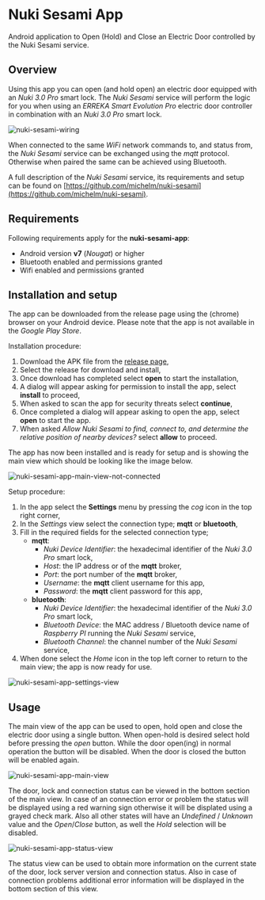 # Nuki Sesami App

Android application to Open (Hold) and Close an Electric Door controlled by the Nuki Sesami service.

## Overview

Using this app you can open (and hold open) an electric door equipped with an _Nuki 3.0 Pro_ smart lock. The _Nuki Sesami_ service will perform the logic for you when using an _ERREKA Smart Evolution Pro_ electric door controller in combination with an _Nuki 3.0 Pro_ smart lock.

![nuki-sesami-wiring](https://raw.githubusercontent.com/michelm/nuki-sesami-app/master/nuki-sesami-overview.png)

When connected to the same _WiFi_ network commands to, and status from, the _Nuki Sesami_ service can be exchanged using the _mqtt_ protocol. Otherwise when paired the same can be achieved using Bluetooth.

A full description of the _Nuki Sesami_ service, its requirements and setup can be found on [https://github.com/michelm/nuki-sesami](https://github.com/michelm/nuki-sesami).

## Requirements

Following requirements apply for the **nuki-sesami-app**:

- Android version **v7** (_Nougat_) or higher
- Bluetooth enabled and permissions granted
- Wifi enabled and permissions granted

## Installation and setup

The app can be downloaded from the release page using the (chrome) browser on your Android device. Please note that the app is not available in the _Google Play Store_.

Installation procedure:

1. Download the APK file from the [release page](https://github.com/michelm/nuki-sesami-app/releases),
2. Select the release for download and install,
3. Once download has completed select **open** to start the installation,
4. A dialog will appear asking for permission to install the app, select **install** to proceed,
5. When asked to scan the app for security threats select **continue**,
6. Once completed a dialog will appear asking to open the app, select **open** to start the app.
7. When asked _Allow Nuki Sesami to find, connect to, and determine the relative position of nearby devices?_ select **allow** to proceed.

The app has now been installed and is ready for setup and is showing the main view which should be looking like the image below.

![nuki-sesami-app-main-view-not-connected](https://raw.githubusercontent.com/michelm/nuki-sesami-app/master/nuki-sesami-app-main-view-not-connected.png)

Setup procedure:

1. In the app select the **Settings** menu by pressing the _cog_ icon in the top right corner,
2. In the _Settings_ view select the connection type; **mqtt** or **bluetooth**,
3. Fill in the required fields for the selected connection type;
    - **mqtt**:
      - _Nuki Device Identifier_: the hexadecimal identifier of the _Nuki 3.0 Pro_ smart lock,
      - _Host_: the IP address or of the **mqtt** broker,
      - _Port_: the port number of the **mqtt** broker,
      - _Username_: the **mqtt** client username for this app,
      - _Password_: the **mqtt** client password for this app,
    - **bluetooth**:
      - _Nuki Device Identifier_: the hexadecimal identifier of the _Nuki 3.0 Pro_ smart lock,
      - _Bluetooth Device_: the MAC address / Bluetooth device name of _Raspberry PI_ running the _Nuki Sesami_ service,
      - _Bluetooth Channel_: the channel number of the _Nuki Sesami_ service,
4. When done select the _Home_ icon in the top left corner to return to the main view; the app is now ready for use.

![nuki-sesami-app-settings-view](https://raw.githubusercontent.com/michelm/nuki-sesami-app/master/nuki-sesami-app-settings-view.png)

## Usage

The main view of the app can be used to open, hold open and close the electric door using a single button. When open-hold is desired select hold before pressing the _open_ button.
While the door open(ing) in normal operation the button will be disabled. When the door is closed the button will be enabled again.

![nuki-sesami-app-main-view](https://raw.githubusercontent.com/michelm/nuki-sesami-app/master/nuki-sesami-app-main-view.png)

The door, lock and connection status can be viewed in the bottom section of the main view. In case of an connection error or problem the status will be displayed using a red warning sign otherwise it will be displated using a grayed check mark. Also all other states will have an _Undefined_ / _Unknown_ value and the _Open_/_Close_ button, as well the _Hold_ selection will be disabled.

![nuki-sesami-app-status-view](https://raw.githubusercontent.com/michelm/nuki-sesami-app/master/nuki-sesami-app-status-view.png)

The status view can be used to obtain more information on the current state of the door, lock
server version and connection status. Also in case of connection problems additional error information will be displayed in the bottom section of this view.
